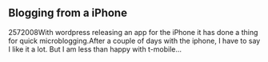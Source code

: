 <article><h1>Blogging from a iPhone</h1><time><span class="day">25</span><span class="month">7</span><span class="year">2008</span></time>With wordpress releasing an app for the iPhone it has done a thing for quick microblogging.After a couple of days with the iphone, I have to say I like it a lot. But I am less than happy with t-mobile...</article>